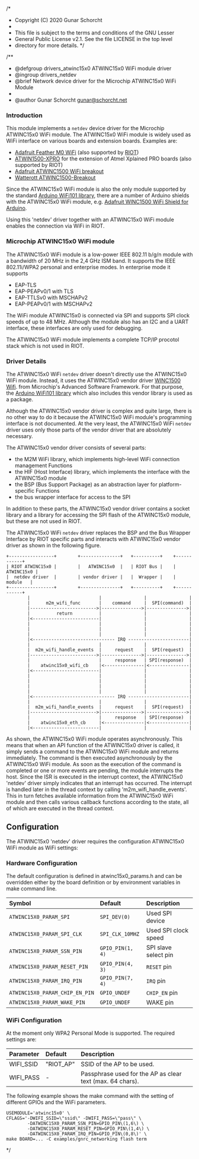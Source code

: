 /*
 * Copyright (C) 2020 Gunar Schorcht
 *
 * This file is subject to the terms and conditions of the GNU Lesser
 * General Public License v2.1. See the file LICENSE in the top level
 * directory for more details.
 */

/**
 * @defgroup    drivers_atwinc15x0 ATWINC15x0 WiFi module driver
 * @ingroup     drivers_netdev
 * @brief       Network device driver for the Microchip ATWINC15x0 WiFi Module
 *
 * @author      Gunar Schorcht <gunar@schorcht.net>

### Introduction

This module implements a `netdev` device driver for the Microchip ATWINC15x0
WiFi module. The ATWINC15x0 WiFi module is widely used as WiFi interface on
various boards and extension boards. Examples are:

- [Adafruit Feather M0 WiFi](https://learn.adafruit.com/adafruit-feather-m0-wifi-atwinc1500/)
  (also supported by [RIOT](https://doc.riot-os.org/group__boards__feather-m0.html))
- [ATWIN1500-XPRO](https://www.microchip.com/DevelopmentTools/ProductDetails/ATWINC1500-XPRO)
  for the extension of Atmel Xplained PRO boards (also supported by RIOT)
- [Adafruit ATWINC1500 WiFi breakout](https://learn.adafruit.com/adafruit-atwinc1500-wifi-module-breakout)
- [Watterott ATWINC1500-Breakout](https://github.com/watterott/ATWINC1500-Breakout)

Since the ATWINC15x0 WiFi module is also the only module supported by the
standard [Arduino WiFi101 library](https://github.com/arduino-libraries/WiFi101),
there are a number of Arduino shields with the ATWINC15x0 WiFi module, e.g.
[Adafruit WINC1500 WiFi Shield for Arduino](https://learn.adafruit.com/adafruit-winc1500-wifi-shield-for-arduino).

Using this 'netdev' driver together with an ATWINC15x0 WiFi module enables
the connection via WiFi in RIOT.

### Microchip ATWINC15x0 WiFi module

The ATWINC15x0 WiFi module is a low-power IEEE 802.11 b/g/n module with a
bandwidth of 20 MHz in the 2,4 GHz ISM band. It supports the IEEE 802.11i/WPA2
personal and enterprise modes. In enterprise mode it supports

- EAP-TLS
- EAP-PEAPv0/1 with TLS
- EAP-TTLSv0 with MSCHAPv2
- EAP-PEAPv0/1 with MSCHAPv2

The WiFi module ATWINC15x0 is connected via SPI and supports SPI clock speeds
of up to 48 MHz. Although the module also has an I2C and a UART interface,
these interfaces are only used for debugging.

The ATWINC15x0 WiFi module implements a complete TCP/IP procotol stack which is
not used in RIOT.

### Driver Details

The ATWINC15x0 WiFi `netdev` driver doesn't directly use the ATWINC15x0 WiFi
module. Instead, it uses the ATWINC15x0 vendor driver
[WINC1500 Wifi](http://asf.atmel.com/docs/latest/sam4s/html/group__winc1500__group.html).
from Microchip's Advanced Software Framework. For that purpose, the
[Arduino WiFi101 library](https://github.com/arduino-libraries/WiFi101) which
also includes this vendor library is used as a package.

Although the ATWINC15x0 vendor driver is complex and quite large, there is
no other way to do it because the ATWINC15x0 WiFi module's programming
interface is not documented. At the very least, the ATWINC15x0 WiFi `netdev`
driver uses only those parts of the vendor driver that are absolutely
necessary.

The ATWINC15x0 vendor driver consists of several parts:

- the M2M WiFi library, which implements high-level WiFi connection management
  Functions
- the HIF (Host Interface) library, which implements the interface with the
  ATWINC15x0 module
- the BSP (Bus Support Package) as an abstraction layer for platform-specific
  Functions
- the bus wrapper interface for access to the SPI

In addition to these parts, the ATWINC15x0 vendor driver contains a
socket library and a library for accessing the SPI flash of the ATWINC15x0
module, but these are not used in RIOT.

The ATWINC15x0 WiFi `netdev` driver replaces the BSP and the Bus Wrapper
Interface by RIOT specific parts and interacts with ATWINC15x0 vendor driver
as shown in the following figure.

```
+-----------------+        +---------------+   +----------+    +------------+
| RIOT ATWINC15x0 |        |   ATWINC15x0  |   | RIOT Bus |    | ATWINC15x0 |
|  netdev driver  |        | vendor driver |   |  Wrapper |    |   module   |
+-----------------+        +---------------+   +----------+    +------------+
        |                          |                |                |
        |      m2m_wifi_func       |    command     |  SPI(command)  |
        |------------------------->|--------------->|--------------->|
        |          return          |                |                |
        |<-------------------------|                |                |
        |                          |                |                |
        |                          |                |                |
        |                          |                |                |
        |<------------------------------- IRQ -----------------------|
        |                          |                |                |
        |  m2m_wifi_handle_events  |     request    |  SPI(request)  |
        |------------------------->|--------------->|--------------->|
        |                          |     response   | SPI(response)  |
        |    atwinc15x0_wifi_cb    |<---------------|<---------------|
        |<-------------------------|                |                |
        |                          |                |                |
        |                          |                |                |
        |                          |                |                |
        |                          |                |                |
        |<------------------------------- IRQ -----------------------|
        |                          |                |                |
        |  m2m_wifi_handle_events  |     request    |  SPI(request)  |
        |------------------------->|--------------->|--------------->|
        |                          |     response   | SPI(response)  |
        |    atwinc15x0_eth_cb     |<---------------|<---------------|
        |<-------------------------|                |                |
```

As shown, the ATWINC15x0 WiFi module operates asynchronously. This means
that when an API function of the ATWINC15x0 driver is called, it simply
sends a command to the ATWINC15x0 WiFi module and returns immediately.
The command is then executed asynchronously by the ATWINC15x0 WiFi module.
As soon as the execution of the command is completed or one or more events
are pending, the module interrupts the host. Since the ISR is executed in
the interrupt context, the ATWINC15x0 'netdev' driver simply indicates
that an interrupt has occurred. The interrupt is handled later in the
thread context by calling 'm2m_wifi_handle_events'. This in turn fetches
available information from the ATWINC15x0 WiFi module and then calls
various callback functions according to the state, all of which are
executed in the thread context.

## Configuration

The ATWINC15x0 'netdev' driver requires the configuration ATWINC15x0 WiFi
module as WiFi settings:

### Hardware Configuration

The default configuration is defined in atwinc15x0_params.h and can be
overridden either by the board definition or by environment variables in
make command line.

Symbol                         | Default          | Description
:------------------------------|:-----------------|:---------------------
`ATWINC15X0_PARAM_SPI`         | `SPI_DEV(0)`     | Used SPI device
`ATWINC15X0_PARAM_SPI_CLK`     | `SPI_CLK_10MHZ`  | Used SPI clock speed
`ATWINC15X0_PARAM_SSN_PIN`     | `GPIO_PIN(1, 4)` | SPI slave select pin
`ATWINC15X0_PARAM_RESET_PIN`   | `GPIO_PIN(4, 3)` | `RESET` pin
`ATWINC15X0_PARAM_IRQ_PIN`     | `GPIO_PIN(7, 4)` | `IRQ` pin
`ATWINC15X0_PARAM_CHIP_EN_PIN` | `GPIO_UNDEF`     | `CHIP_EN` pin
`ATWINC15X0_PARAM_WAKE_PIN`    | `GPIO_UNDEF`     | WAKE pin

### WiFi Configuration

At the moment only WPA2 Personal Mode is supported. The required settings are:

Parameter | Default   | Description
:---------|:----------|:------------
WIFI_SSID | "RIOT_AP" | SSID of the AP to be used.
WIFI_PASS | -         | Passphrase used for the AP as clear text (max. 64 chars).

The following example shows the make command with the setting of different GPIOs and the WiFi parameters.
```
USEMODULE='atwinc15x0' \
CFLAGS='-DWIFI_SSID=\"ssid\" -DWIFI_PASS=\"pass\" \
        -DATWINC15X0_PARAM_SSN_PIN=GPIO_PIN\(1,6\) \
        -DATWINC15X0_PARAM_RESET_PIN=GPIO_PIN\(1,4\) \
        -DATWINC15X0_PARAM_IRQ_PIN=GPIO_PIN\(0,8\)' \
make BOARD=... -C examples/gnrc_networking flash term
```

*/
